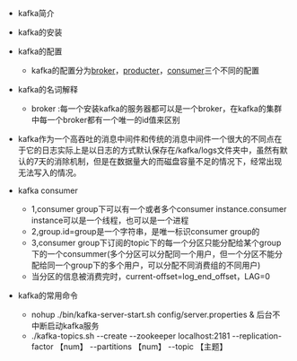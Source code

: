 * kafka简介
* kafka的安装
* kafka的配置
  * kafka的配置分为[broker]()，[producter]()，[consumer]()三个不同的配置
* kafka的名词解释
   * broker :每一个安装kafka的服务器都可以是一个broker，在kafka的集群中每一个broker都有一个唯一的id值来区别
* kafka作为一个高吞吐的消息中间件和传统的消息中间件一个很大的不同点在于它的日志实际上是以日志的方式默认保存在/kafka/logs文件夹中，虽然有默认的7天的消除机制，但是在数据量大的而磁盘容量不足的情况下，经常出现无法写入的情况。
* kafka consumer
   * 1,consumer group下可以有一个或者多个consumer instance.consumer instance可以是一个线程，也可以是一个进程
   * 2,group.id=group是一个字符串，是唯一标识consumer group的
   * 3,consumer group下订阅的topic下的每一个分区只能分配给某个group下的一个consummer(多个分区可以分配同一个用户，但一个分区不能分配给同一个group下的多个用户，可以分配不同消费组的不同用户)
   * 当分区的信息被消费完时，current-offset=log_end_offset，LAG=0
   
* kafka的常用命令
   * nohup ./bin/kafka-server-start.sh config/server.properties & 后台不中断启动kafka服务
   * ./kafka-topics.sh --create --zookeeper localhost:2181 --replication-factor 【num】 --partitions 【num】 
   --topic 【主题】
   
